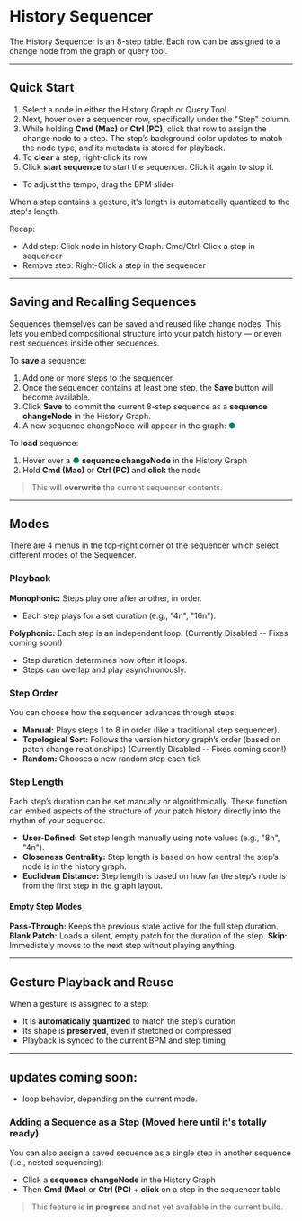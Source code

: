 # History Sequencer

The History Sequencer is an 8-step table. Each row can be assigned to a change node from the graph or query tool. 

---

## Quick Start

1. Select a node in either the History Graph or Query Tool. 
2. Next, hover over a sequencer row, specifically under the "Step" column. 
3. While holding **Cmd (Mac)** or **Ctrl (PC)**, click that row to assign the change node to a step. The step’s background color updates to match the node type, and its metadata is stored for playback.
4. To **clear** a step, right-click its row
5. Click **start sequence** to start the sequencer. Click it again to stop it. 

- To adjust the tempo, drag the BPM slider 

When a step contains a gesture, it's length is automatically quantized to the step's length. 

Recap:

- Add step: Click node in history Graph. Cmd/Ctrl-Click a step in sequencer
- Remove step: Right-Click a step in the sequencer

---

## Saving and Recalling Sequences

Sequences themselves can be saved and reused like change nodes. This lets you embed compositional structure into your patch history — or even nest sequences inside other sequences.

To **save** a sequence:

1. Add one or more steps to the sequencer.
2. Once the sequencer contains at least one step, the **Save** button will become available.
3. Click **Save** to commit the current 8-step sequence as a **sequence changeNode** in the History Graph.
4. A new sequence changeNode will appear in the graph: <span style="color: #00806b">●</span> 

To **load** sequence:

1. Hover over a <span style="color: #00806b">●</span> **sequence changeNode** in the History Graph  
2. Hold **Cmd (Mac)** or **Ctrl (PC)** and **click** the node  

> This will **overwrite** the current sequencer contents.

---

## Modes

There are 4 menus in the top-right corner of the sequencer which select different modes of the Sequencer. 

### Playback

**Monophonic:** Steps play one after another, in order.
- Each step plays for a set duration (e.g., "4n", "16n").

**Polyphonic:** Each step is an independent loop. (Currently Disabled -- Fixes coming soon!)
- Step duration determines how often it loops.
- Steps can overlap and play asynchronously.

### Step Order

You can choose how the sequencer advances through steps:

- **Manual:** Plays steps 1 to 8 in order (like a traditional step sequencer).
- **Topological Sort:** Follows the version history graph’s order (based on patch change relationships) (Currently Disabled -- Fixes coming soon!)
- **Random:** Chooses a new random step each tick


### Step Length

Each step’s duration can be set manually or algorithmically. These function can embed aspects of the structure of your patch history directly into the rhythm of your sequence.

- **User-Defined:** Set step length manually using note values (e.g., "8n", "4n").
- **Closeness Centrality:** Step length is based on how central the step’s node is in the history graph.
- **Euclidean Distance:** Step length is based on how far the step’s node is from the first step in the graph layout.

#### Empty Step Modes
**Pass-Through:** Keeps the previous state active for the full step duration.
**Blank Patch:** Loads a silent, empty patch for the duration of the step.
**Skip:** Immediately moves to the next step without playing anything.

---

## Gesture Playback and Reuse

When a gesture is assigned to a step:

- It is **automatically quantized** to match the step’s duration  
- Its shape is **preserved**, even if stretched or compressed  
- Playback is synced to the current BPM and step timing  

---

## updates coming soon:

- loop behavior, depending on the current mode.

### Adding a Sequence as a Step (Moved here until it's totally ready)

You can also assign a saved sequence as a single step in another sequence (i.e., nested sequencing):

- Click a **sequence changeNode** in the History Graph  
- Then **Cmd (Mac)** or **Ctrl (PC)** + **click** on a step in the sequencer table  

> This feature is **in progress** and not yet available in the current build.